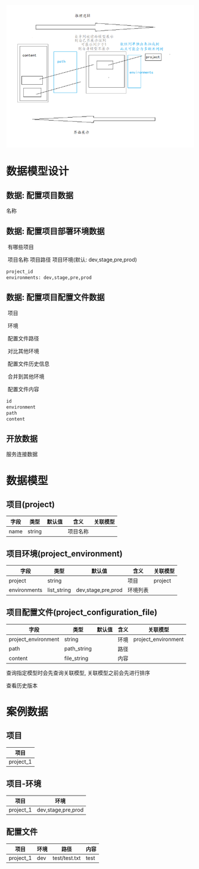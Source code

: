 ![项目配置文件界面设计](./项目配置文件界面设计.png)

# 数据模型设计

## 数据: 配置项目数据

名称

## 数据: 配置项目部署环境数据

​	有哪些项目

​		项目名称	项目路径	项目环境(默认: dev,stage,pre,prod)

```
project_id
environments: dev,stage,pre,prod
```

## 数据: 配置项目配置文件数据

​	项目

​	环境

​	配置文件路径

​		对比其他环境

​		配置文件历史信息

​		合并到其他环境

​	配置文件内容

```
id
environment
path
content
```

## 开放数据

服务连接数据

# 数据模型

## 项目(project)

| 字段 | 类型   | 默认值 | 含义     | 关联模型 |
| ---- | ------ | ------ | -------- | -------- |
| name | string |        | 项目名称 |          |

## 项目环境(project_environment)

| 字段         | 类型        | 默认值             | 含义     | 关联模型 |
| ------------ | ----------- | ------------------ | -------- | -------- |
| project      | string      |                    | 项目     | project  |
| environments | list_string | dev,stage,pre,prod | 环境列表 |          |

## 项目配置文件(project_configuration_file)

| 字段                | 类型        | 默认值 | 含义 | 关联模型            |
| ------------------- | ----------- | ------ | ---- | ------------------- |
| project_environment | string      |        | 环境 | project_environment |
| path                | path_string |        | 路径 |                     |
| content             | file_string |        | 内容 |                     |

查询指定模型时会先查询关联模型, 关联模型之前会先进行排序

查看历史版本

# 案例数据

## 项目

| 项目      |
| --------- |
| project_1 |

## 项目-环境

| 项目      | 环境               |
| --------- | ------------------ |
| project_1 | dev,stage,pre,prod |

## 配置文件

| 项目      | 环境 | 路径          | 内容 |
| --------- | ---- | ------------- | ---- |
| project_1 | dev  | test/test.txt | test |

